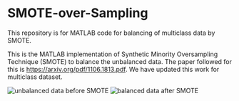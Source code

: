 # SMOTE-over-Sampling
This repository is for MATLAB code for balancing of multiclass data by SMOTE.

This is the MATLAB implementation of Synthetic Minority Oversampling Technique (SMOTE) to balance the unbalanced data. The paper followed for this is https://arxiv.org/pdf/1106.1813.pdf. We have updated this work for multiclass dataset. 

![unbalanced data before SMOTE](https://github.com/earthat/SMOTE-over-Sampling/blob/master/opimage/unbalanced%20data%20distribution-free-thesis.bmp)
![balanced data after SMOTE](https://github.com/earthat/SMOTE-over-Sampling/blob/master/opimage/balanced%20data%20distribution-free-thesis.bmp)
